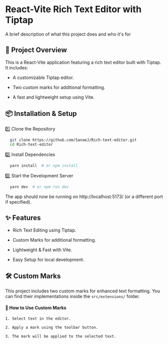 
# React-Vite Rich Text Editor with Tiptap

A brief description of what this project does and who it's for


## 🚀 Project Overview

This is a React-Vite application featuring a rich text editor built with Tiptap. It includes:

- A customizable Tiptap editor.

- Two custom marks for additional formatting.

- A fast and lightweight setup using Vite.


## 📦 Installation & Setup

1️⃣ Clone the Repository

```bash
  git clone https://github.com/SanaeJ/Rich-text-editor.git
  cd Rich-text-editor
```


2️⃣ Install Dependencies

```bash
  yarn install  # or npm install
```

3️⃣ Start the Development Server

```bash
  yarn dev  # or npm run dev
```

The app should now be running on http://localhost:5173/ (or a different port if specified).
## ✨ Features

- Rich Text Editing using Tiptap.

- Custom Marks for additional formatting.

- Lightweight & Fast with Vite.

- Easy Setup for local development.
## 🛠️ Custom Marks

This project includes two custom marks for enhanced text formatting. You can find their implementations inside the ``` src/extensions/ ``` folder.

#### 📌 How to Use Custom Marks

    1. Select text in the editor.
    
    2. Apply a mark using the toolbar button.
    
    3. The mark will be applied to the selected text.
